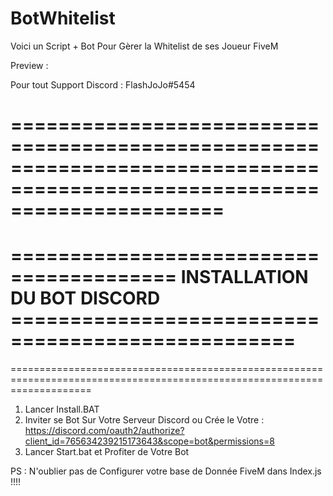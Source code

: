 # BotWhitelist
Voici un Script + Bot Pour Gèrer la Whitelist de ses Joueur FiveM

Preview : 

Pour tout Support Discord : FlashJoJo#5454

==========================================================================================================================
==========================================================================================================================
========================================   INSTALLATION DU BOT DISCORD  ==================================================
==========================================================================================================================
==========================================================================================================================

1. Lancer Install.BAT
2. Inviter se Bot Sur Votre Serveur Discord ou Crée le Votre : https://discord.com/oauth2/authorize?client_id=765634239215173643&scope=bot&permissions=8
3. Lancer Start.bat et Profiter de Votre Bot 

PS : N'oublier pas de Configurer votre base de Donnée FiveM dans Index.js !!!!
